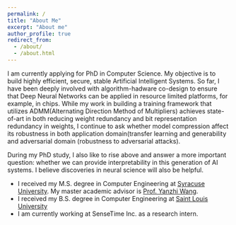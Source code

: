 ```yaml
---
permalink: /
title: "About Me"
excerpt: "About me"
author_profile: true
redirect_from: 
  - /about/
  - /about.html
---
```


I am currently applying for PhD in Computer Science. My objective is to build highly efficient, secure, stable Artificial Intelligent Systems. So far, I have been deeply involved with algorithm-hadware co-design to ensure that Deep Neural Networks can be applied in 
resource limited platforms, for example, in chips. While my work in building a training framework that utilizes ADMM(Alternating Direction Method of Multipliers) achieves state-of-art in both reducing weight redundancy and bit representation redundancy in weights, I continue to ask whether model compression affect its robustness in both application domain(transfer learning and generability and adversarial domain (robustness to adversarial attacks).

During my PhD study, I also like to rise above and answer a more important question: whether we can provide interpretability in this generation of AI systems. I believe discoveries in neural science will also be helpful.




* I received my M.S. degree in Computer Engineering at [Syracuse University](https://www.syracuse.edu/). My master academic advisor is [Prof. Yanzhi Wang](http://www.ece.neu.edu/people/wang-yanzhi).
* I received my B.S. degree in Computer Engineering at [Saint Louis University](https://www.slu.edu/)
* I am currently working at SenseTime Inc. as a research intern.